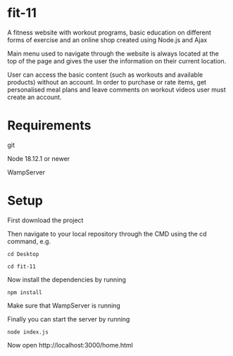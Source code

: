 # fit-11

A fitness website with workout programs, basic education on different forms of exercise and an online shop created using Node.js and Ajax

Main menu used to navigate through the website is always located at the top of the page and gives the user the information on their current location.

User can access the basic content (such as workouts and available products) without an account. In order to purchase or rate items, get personalised meal plans and leave comments on workout videos user must create an account.

# Requirements

git

Node 18.12.1 or newer

WampServer

# Setup

First download the project

Then navigate to your local repository through the CMD using the cd command, e.g.

```
cd Desktop 

cd fit-11
```

Now install the dependencies by running

```
npm install
```
Make sure that WampServer is running

Finally you can start the server by running

```
node index.js
```

Now open http://localhost:3000/home.html

